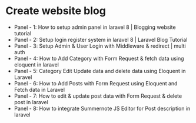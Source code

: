 # Create website blog
+ Panel - 1: How to setup admin panel in laravel 8 | Blogging website tutorial
+ Panel - 2: Setup login register system in laravel 8 | Laravel Blog Tutorial
+ Panel - 3: Setup Admin & User Login with Middleware & redirect | multi auth
+ Panel - 4: How to Add Category with Form Request & fetch data using eloquent in laravel
+ Panel - 5: Category Edit Update data and delete data using Eloquent in Laravel
+ Panel - 6: How to Add Posts with Form Request using Eloquent and Fetch data in Laravel
+ Panel - 7: How to edit & update post data with Form Request & delete post in laravel
+ Panel - 8: How to integrate Summernote JS Editor for Post description in laravel